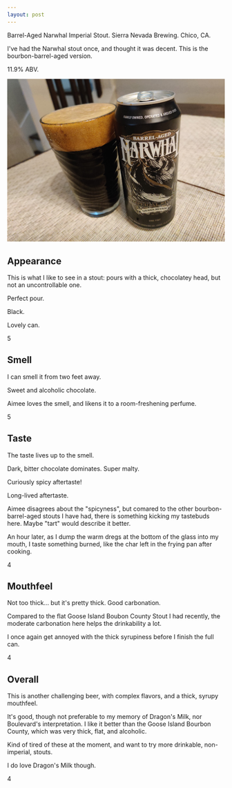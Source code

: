 ```yaml
---
layout: post
---
```


Barrel-Aged Narwhal Imperial Stout.
Sierra Nevada Brewing.
Chico, CA.

I've had the Narwhal stout once,
and thought it was decent.
This is the bourbon-barrel-aged version.

11.9% ABV.

<img class="beer-photo" src="/beer/images/2020-11-10-sierra-nevada-barrel-aged-narwhal.jpg"/>


## Appearance

This is what I like to see in a stout:
pours with a thick,
chocolatey head,
but not an uncontrollable one.

Perfect pour.

Black.

Lovely can.

5


## Smell

I can smell it from two feet away.

Sweet and alcoholic chocolate.

Aimee loves the smell,
and likens it to a room-freshening perfume.

5


## Taste

The taste lives up to the smell.

Dark, bitter chocolate dominates.
Super malty.

Curiously spicy aftertaste!

Long-lived aftertaste.

Aimee disagrees about the "spicyness",
but comared to the other bourbon-barrel-aged stouts
I have had,
there is something kicking my tastebuds here.
Maybe "tart" would describe it better.

An hour later,
as I dump the warm dregs at the bottom of the glass into my mouth,
I taste something burned,
like the char left in the frying pan after cooking.

4


## Mouthfeel

Not too thick...
but it's pretty thick.
Good carbonation.

Compared to the flat Goose Island Boubon County Stout I had recently,
the moderate carbonation here helps the drinkability a lot.

I once again get annoyed with the thick syrupiness before I finish the full can.

4


## Overall

This is another challenging beer,
with complex flavors,
and a thick,
syrupy mouthfeel.

It's good,
though not preferable to my memory of Dragon's Milk,
nor Boulevard's interpretation.
I like it better than the Goose Island Bourbon County,
which was very thick, flat, and alcoholic.

Kind of tired of these at the moment,
and want to try more drinkable, non-imperial, stouts.

I do love Dragon's Milk though.

4
